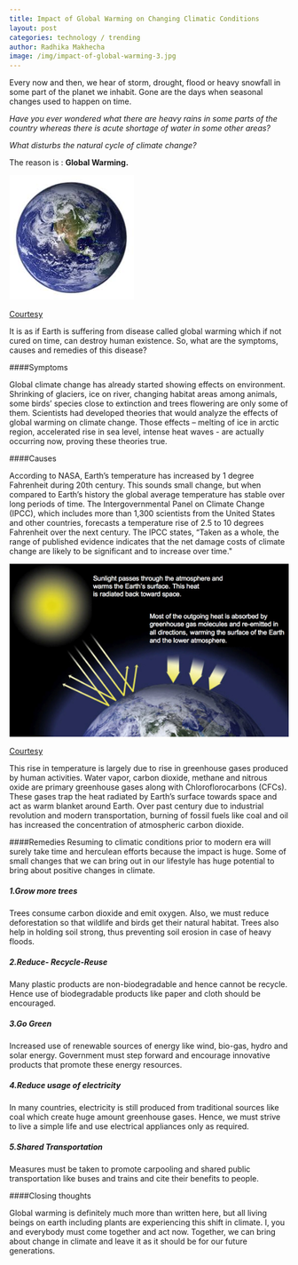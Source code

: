 ```yaml
---
title: Impact of Global Warming on Changing Climatic Conditions
layout: post
categories: technology / trending
author: Radhika Makhecha
image: /img/impact-of-global-warming-3.jpg
---
```


Every now and then, we hear of storm, drought, flood or heavy snowfall in some part of the planet we inhabit. Gone are the days when seasonal changes used to happen on time.

*Have you ever wondered what there are heavy rains in some parts of the country whereas there is acute shortage of water in some other areas?*

*What disturbs the natural cycle of climate change?*

The reason is : **Global Warming.**

![Existential - impact-of-global-warming](/img/impact-of-global-warming.jpg)

[Courtesy](https://commons.wikimedia.org/wiki/Main_Page)

It is as if Earth is suffering from disease called global warming which if not cured on time, can destroy human existence.
So, what are the symptoms, causes and remedies of this disease?

####Symptoms

Global climate change has already started showing effects on environment. Shrinking of glaciers, ice on river, changing habitat areas among animals, some birds’ species close to extinction and trees flowering are only some of them.
Scientists had developed theories that would analyze the effects of global warming on climate change. Those effects – melting of ice in arctic region, accelerated rise in sea level, intense heat waves - are actually occurring now, proving these theories true.

####Causes

According to NASA, Earth’s temperature has increased by 1 degree Fahrenheit during 20th century. This sounds small change, but when compared to Earth’s history the global average temperature has stable over long periods of time. The Intergovernmental Panel on Climate Change (IPCC), which includes more than 1,300 scientists from the United States and other countries, forecasts a temperature rise of 2.5 to 10 degrees Fahrenheit over the next century. 
The IPCC states, “Taken as a whole, the range of published evidence indicates that the net damage costs of climate change are likely to be significant and to increase over time." 

![Existential - himpact-of-global-warming](/img/impact-of-global-warming-2.jpg)

[Courtesy](https://www.nasa.gov/)

This rise in temperature is largely due to rise in greenhouse gases produced by human activities. Water vapor, carbon dioxide, methane and nitrous oxide are primary greenhouse gases along with Chloroflorocarbons (CFCs). These gases trap the heat radiated by Earth’s surface towards space and act as warm blanket around Earth.
Over past century due to industrial revolution and modern transportation, burning of fossil fuels like coal and oil has increased the concentration of atmospheric carbon dioxide.

####Remedies
Resuming to climatic conditions prior to modern era will surely take time and herculean efforts because the impact is huge. Some of small changes that we can bring out in our lifestyle has huge potential to bring about positive changes in climate.

##### 1.Grow more trees
Trees consume carbon dioxide and emit oxygen. Also, we must reduce deforestation so that wildlife and birds get their natural habitat. Trees also help in holding soil strong, thus preventing soil erosion in case of heavy floods.

##### 2.Reduce- Recycle-Reuse
Many plastic products are non-biodegradable and hence cannot be recycle. Hence use of biodegradable products like paper and cloth should be encouraged.

##### 3.Go Green 
Increased use of renewable sources of energy like wind, bio-gas, hydro and solar energy. Government must step forward and encourage innovative products that promote these energy resources.

##### 4.Reduce usage of electricity
In many countries, electricity is still produced from traditional sources like coal which create huge amount greenhouse gases. Hence, we must strive to live a simple life and use electrical appliances only as required.

##### 5.Shared Transportation
Measures must be taken to promote carpooling and shared public transportation like buses and trains and cite their benefits to people.

####Closing thoughts

Global warming is definitely much more than written here, but all living beings on earth including plants are experiencing this shift in climate.
I, you and everybody must come together and act now. Together, we can bring about change in climate and leave it as it should be for our future generations.



